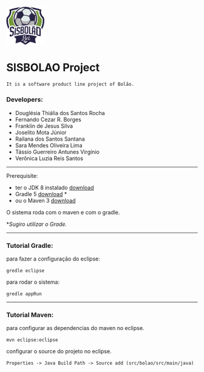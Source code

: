 <img src="https://github.com/tassiovirginio/bolaospl/blob/master/images/logo.png" width="100"/>

# SISBOLAO Project
	
	It is a software product line project of Bolão.

### Developers: 

 - Douglésia Thiália dos Santos Rocha
 - Fernando Cezar R. Borges
 - Franklin de Jesus Silva
 - Joselito Mota Júnior
 - Railana dos Santos Santana
 - Sara Mendes Oliveira Lima
 - Tássio Guerreiro Antunes Virgínio
 - Verônica Luzia Reis Santos

---


Prerequisite: 
 - ter o JDK 8 instalado [download](https://www.oracle.com/technetwork/pt/java/javase/downloads/jdk8-downloads-2133151.html)
 - Gradle 5 [download](https://gradle.org/install/) *
 - ou o Maven 3 [download](https://maven.apache.org/download.cgi)
 
O sistema roda com o maven e com o gradle.

**Sugiro utilizar o Grade.*

---

### Tutorial Gradle:

para fazer a configuração do eclipse:

	gredle eclipse

para rodar o sistema:

	gredle appRun

---

### Tutorial Maven:

para configurar as dependencias do maven no eclipse.

	mvn eclipse:eclipse

configurar o source do projeto no eclipse.

	Properties -> Java Build Path -> Source add (src/bolao/src/main/java)

